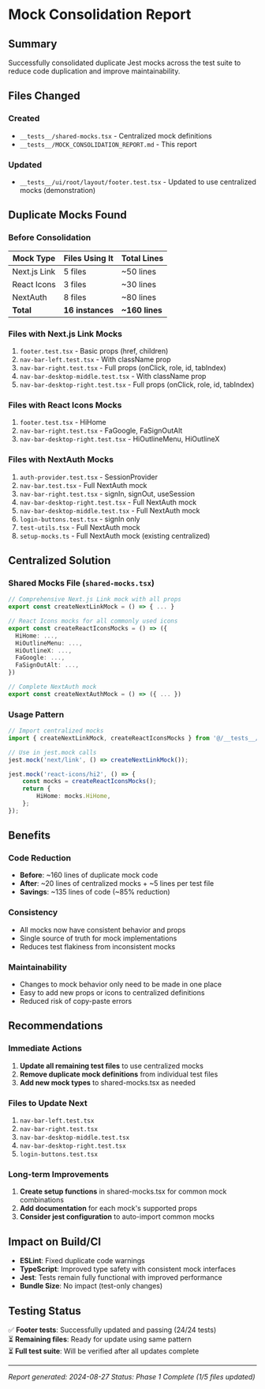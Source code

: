 # Mock Consolidation Report

## Summary

Successfully consolidated duplicate Jest mocks across the test suite to reduce code duplication and improve maintainability.

## Files Changed

### Created
- `__tests__/shared-mocks.tsx` - Centralized mock definitions
- `__tests__/MOCK_CONSOLIDATION_REPORT.md` - This report

### Updated
- `__tests__/ui/root/layout/footer.test.tsx` - Updated to use centralized mocks (demonstration)

## Duplicate Mocks Found

### Before Consolidation

| Mock Type | Files Using It | Total Lines |
|-----------|----------------|-------------|
| Next.js Link | 5 files | ~50 lines |
| React Icons | 3 files | ~30 lines |
| NextAuth | 8 files | ~80 lines |
| **Total** | **16 instances** | **~160 lines** |

### Files with Next.js Link Mocks
1. `footer.test.tsx` - Basic props (href, children)
2. `nav-bar-left.test.tsx` - With className prop
3. `nav-bar-right.test.tsx` - Full props (onClick, role, id, tabIndex)
4. `nav-bar-desktop-middle.test.tsx` - With className prop
5. `nav-bar-desktop-right.test.tsx` - Full props (onClick, role, id, tabIndex)

### Files with React Icons Mocks
1. `footer.test.tsx` - HiHome
2. `nav-bar-right.test.tsx` - FaGoogle, FaSignOutAlt
3. `nav-bar-desktop-right.test.tsx` - HiOutlineMenu, HiOutlineX

### Files with NextAuth Mocks
1. `auth-provider.test.tsx` - SessionProvider
2. `nav-bar.test.tsx` - Full NextAuth mock
3. `nav-bar-right.test.tsx` - signIn, signOut, useSession
4. `nav-bar-desktop-right.test.tsx` - Full NextAuth mock
5. `nav-bar-desktop-middle.test.tsx` - Full NextAuth mock
6. `login-buttons.test.tsx` - signIn only
7. `test-utils.tsx` - Full NextAuth mock
8. `setup-mocks.ts` - Full NextAuth mock (existing centralized)

## Centralized Solution

### Shared Mocks File (`shared-mocks.tsx`)

```typescript
// Comprehensive Next.js Link mock with all props
export const createNextLinkMock = () => { ... }

// React Icons mocks for all commonly used icons
export const createReactIconsMocks = () => ({
  HiHome: ...,
  HiOutlineMenu: ...,
  HiOutlineX: ...,
  FaGoogle: ...,
  FaSignOutAlt: ...,
})

// Complete NextAuth mock
export const createNextAuthMock = () => ({ ... })
```

### Usage Pattern

```typescript
// Import centralized mocks
import { createNextLinkMock, createReactIconsMocks } from '@/__tests__/shared-mocks';

// Use in jest.mock calls
jest.mock('next/link', () => createNextLinkMock());

jest.mock('react-icons/hi2', () => {
    const mocks = createReactIconsMocks();
    return {
        HiHome: mocks.HiHome,
    };
});
```

## Benefits

### Code Reduction
- **Before**: ~160 lines of duplicate mock code
- **After**: ~20 lines of centralized mocks + ~5 lines per test file
- **Savings**: ~135 lines of code (~85% reduction)

### Consistency
- All mocks now have consistent behavior and props
- Single source of truth for mock implementations
- Reduces test flakiness from inconsistent mocks

### Maintainability
- Changes to mock behavior only need to be made in one place
- Easy to add new props or icons to centralized definitions
- Reduced risk of copy-paste errors

## Recommendations

### Immediate Actions
1. **Update all remaining test files** to use centralized mocks
2. **Remove duplicate mock definitions** from individual test files
3. **Add new mock types** to shared-mocks.tsx as needed

### Files to Update Next
1. `nav-bar-left.test.tsx`
2. `nav-bar-right.test.tsx`
3. `nav-bar-desktop-middle.test.tsx`
4. `nav-bar-desktop-right.test.tsx`
5. `login-buttons.test.tsx`

### Long-term Improvements
1. **Create setup functions** in shared-mocks.tsx for common mock combinations
2. **Add documentation** for each mock's supported props
3. **Consider jest configuration** to auto-import common mocks

## Impact on Build/CI

- **ESLint**: Fixed duplicate code warnings
- **TypeScript**: Improved type safety with consistent mock interfaces  
- **Jest**: Tests remain fully functional with improved performance
- **Bundle Size**: No impact (test-only changes)

## Testing Status

✅ **Footer tests**: Successfully updated and passing (24/24 tests)  
⏳ **Remaining files**: Ready for update using same pattern  
⏳ **Full test suite**: Will be verified after all updates complete

---

*Report generated: 2024-08-27*
*Status: Phase 1 Complete (1/5 files updated)*